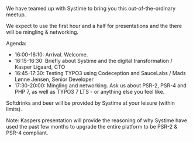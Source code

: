 We have teamed up with Systime to bring you this out-of-the-ordinary meetup.

We expect to use the first hour and a half for presentations and the there will be mingling & networking.

Agenda:
- 16:00-16:10: Arrival. Welcome.
- 16:15-16:30: Briefly about Systime and the digital transformation / Kasper Ligaard, CTO
- 16:45-17:30: Testing TYPO3 using Codeception and SauceLabs / Mads Lønne Jensen, Senior Developer
- 17:30-20:00: Mingling and networking. Ask us about PSR-2, PSR-4 and PHP 7, as well as TYPO3 7 LTS - or anything else you feel like.

Softdrinks and beer will be provided by Systime at your leisure (within limits).

Note: Kaspers presentation will provide the reasoning of why Systime have used the past few months to upgrade the entire platform to be PSR-2 & PSR-4 compliant.
